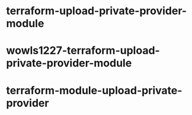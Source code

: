 # terraform-upload-private-provider-module
# wowls1227-terraform-upload-private-provider-module
# terraform-module-upload-private-provider
